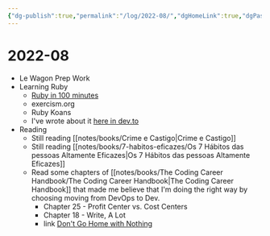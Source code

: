 ```yaml
---
{"dg-publish":true,"permalink":"/log/2022-08/","dgHomeLink":true,"dgPassFrontmatter":false,"dgShowBacklinks":true,"dgShowLocalGraph":true}
---
```


# 2022-08

- Le Wagon Prep Work
- Learning Ruby
    - [Ruby in 100 minutes](http://tutorials.jumpstartlab.com/projects/ruby_in_100_minutes.html)
    - exercism.org
    - Ruby Koans
    - I've wrote about it [here in dev.to](https://dev.to/meleu/a-melhor-maneira-que-encontrei-para-aprender-ruby-56d5)
- Reading
    - Still reading [[notes/books/Crime e Castigo|Crime e Castigo]]
    - Still reading [[notes/books/7-habitos-eficazes/Os 7 Hábitos das pessoas Altamente Eficazes|Os 7 Hábitos das pessoas Altamente Eficazes]]
    - Read some chapters of [[notes/books/The Coding Career Handbook/The Coding Career Handbook|The Coding Career Handbook]] that made me believe that I'm doing the right way by choosing moving from DevOps to Dev.
        - Chapter 25 - Profit Center vs. Cost Centers
        - Chapter 18 - Write, A Lot
        - link [Don't Go Home with Nothing](https://training.kalzumeus.com/newsletters/archive/do-not-end-the-week-with-nothing)